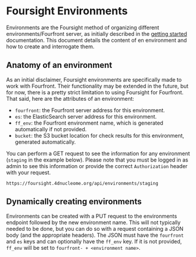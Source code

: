 # Foursight Environments #

Environments are the Foursight method of organizing different environments/Fourfront server, as initially described in the [getting started](./getting_started.md) documentation. This document details the content of en environment and how to create and interrogate them.

## Anatomy of an environment
As an initial disclaimer, Foursight environments are specifically made to work with Fourfront. Their functionality may be extended in the future, but for now, there is a pretty strict limitation to using Foursight for Fourfront. That said, here are the attributes of an environment:

* `fourfront`: the Fourfront server address for this environment.
* `es`: the ElasticSearch server address for this environment.
* `ff_env`: the Fourfront environment name, which is generated automatically if not provided.
* `bucket`: the S3 bucket location for check results for this environment, generated automatically.

You can perform a GET request to see the information for any environment (```staging``` in the example below). Please note that you must be logged in as admin to see this information or provide the correct `Authorization` header with your request.

```
https://foursight.4dnucleome.org/api/environments/staging
```

## Dynamically creating environments
Environments can be created with a PUT request to the environments endpoint followed by the new environment name. This will not typically needed to be done, but you can do so with a request containing a JSON body (and the appropriate headers). The JSON must have the ```fourfront``` and ```es``` keys and can optionally have the ```ff_env``` key. If it is not provided, ```ff_env``` will be set to ```fourfront- + <environment name>```.
